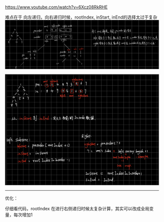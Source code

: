 https://www.youtube.com/watch?v=6Xcz08RkRHE

难点在于 向左递归，向右递归时候，rootIndex, inStart, inEnd的选择太过于复杂
![](../../Image/Construct_Binary_Tree_from_Preorder_and_Inorder_Traversal2.png)



![](../../Image/Construct_Binary_Tree_from_Preorder_and_Inorder_Traversal.png)


-----------------------
优化：

仔细看代码，rootIndex 在进行右侧递归时候太复杂计算，其实可以改成全局变量，每次增加1

